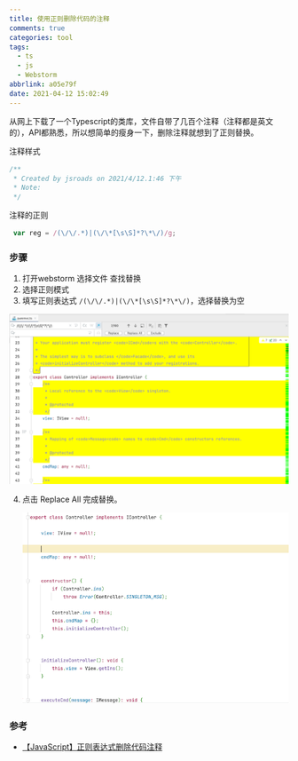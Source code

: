 ```yaml
---
title: 使用正则删除代码的注释
comments: true
categories: tool
tags:
  - ts
  - js
  - Webstorm
abbrlink: a05e79f
date: 2021-04-12 15:02:49
---
```


从网上下载了一个Typescript的类库，文件自带了几百个注释（注释都是英文的），API都熟悉，所以想简单的瘦身一下，删除注释就想到了正则替换。
<!--more-->
注释样式

```typescript
/**
 * Created by jsroads on 2021/4/12.1:46 下午
 * Note:
 */
```

注释的正则

```typescript
 var reg = /(\/\/.*)|(\/\*[\s\S]*?\*\/)/g;
```

### 步骤

1. 打开webstorm 选择文件 查找替换
2. 选择正则模式
3. 填写正则表达式 `/(\/\/.*)|(\/\*[\s\S]*?\*\/)`，选择替换为空

![image-20210412150958870](使用正则删除代码的注释/image-20210412150958870.png)

4. 点击 Replace All 完成替换。

   ![image-20210412151311223](使用正则删除代码的注释/image-20210412151311223.png)

### 参考

- [【JavaScript】正则表达式删除代码注释](https://sodino.com/2016/05/12/js-regexp-delete-code-comments/)

